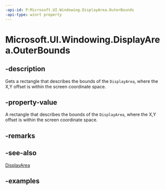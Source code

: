 ```yaml
---
-api-id: P:Microsoft.UI.Windowing.DisplayArea.OuterBounds
-api-type: winrt property
---
```


# Microsoft.UI.Windowing.DisplayArea.OuterBounds

<!--
public Windows.Graphics.RectInt32 OuterBounds { get; }
-->

## -description

Gets a rectangle that describes the bounds of the `DisplayArea`, where the X,Y offset is within the screen coordinate space.

## -property-value

A rectangle that describes the bounds of the `DisplayArea`, where the X,Y offset is within the screen coordinate space.

## -remarks

## -see-also

[DisplayArea](displayarea.md)

## -examples

